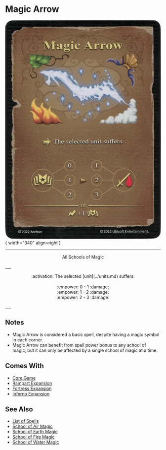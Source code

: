 # Magic Arrow

![Magic Arrow](../assets/spells-magic_arrow.webp){ width="340" align=right }

___
<p style="text-align: center;" markdown>All Schools of Magic</p>
___
<p style="text-align: center;" markdown>:activation: The selected [unit](../units.md) suffers:<br><br>:empower: 0 - 1 :damage:<br>:empower: 1 - 2 :damage:<br>:empower: 2 - 3 :damage:</p>
___


## Notes

- Magic Arrow is considered a basic spell, despite having a magic symbol in each corner.
- Magic Arrow can benefit from spell power bonus to any school of magic, but it can only be affected by a single school of magic at a time.


## Comes With

- [Core Game](../content.md)
- [Rampart Expansion](../content.md)
- [Fortress Expansion](../content.md)
- [Inferno Expansion](../content.md)


## See Also

- [List of Spells](../spells.md)
- [School of Air Magic](school_of_air_magic.md)
- [School of Earth Magic](school_of_earth_magic.md)
- [School of Fire Magic](school_of_fire_magic.md)
- [School of Water Magic](school_of_water_magic.md)
